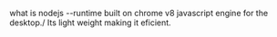 what is nodejs --runtime built on chrome v8 javascript engine for the desktop./
Its light weight making it eficient.

